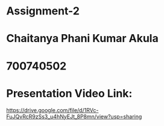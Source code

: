 # Assignment-2

# Chaitanya Phani Kumar Akula

# 700740502

# Presentation Video Link:

https://drive.google.com/file/d/1RVc-FuJQvRcR9zSs3_u4hNyEJt_8P8mn/view?usp=sharing
